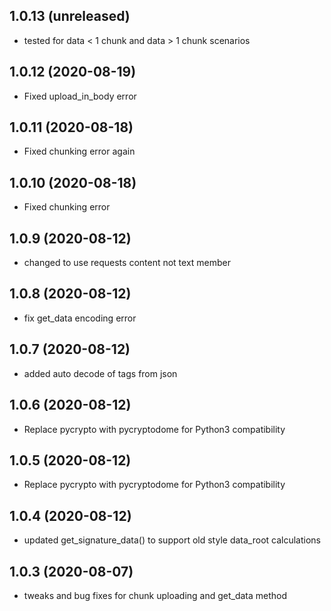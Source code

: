 1.0.13 (unreleased)
-------------------

- tested for data < 1 chunk and data > 1 chunk scenarios


1.0.12 (2020-08-19)
-------------------

- Fixed upload_in_body error


1.0.11 (2020-08-18)
-------------------

- Fixed chunking error again


1.0.10 (2020-08-18)
-------------------

- Fixed chunking error


1.0.9 (2020-08-12)
------------------

- changed to use requests content not text member


1.0.8 (2020-08-12)
------------------

- fix get_data encoding error


1.0.7 (2020-08-12)
------------------

- added auto decode of tags from json


1.0.6 (2020-08-12)
------------------

- Replace pycrypto with pycryptodome for Python3 compatibility 


1.0.5 (2020-08-12)
------------------

- Replace pycrypto with pycryptodome for Python3 compatibility 


1.0.4 (2020-08-12)
------------------

- updated get_signature_data() to support old style data_root calculations


1.0.3 (2020-08-07)
------------------

- tweaks and bug fixes for chunk uploading and get_data method